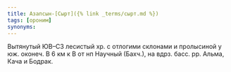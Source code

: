 ```yaml
---
title: Азапсын-[Сырт]({% link _terms/сырт.md %})
tags: [ороним]
synonyms:
---
```


Вытянутый ЮВ–СЗ лесистый хр. с отлогими склонами и пролысиной у юж. оконеч. В 6
км к В от нп Научный (Бахч.), на вдрз. басс. рр. Альма, Кача и Бодрак.
